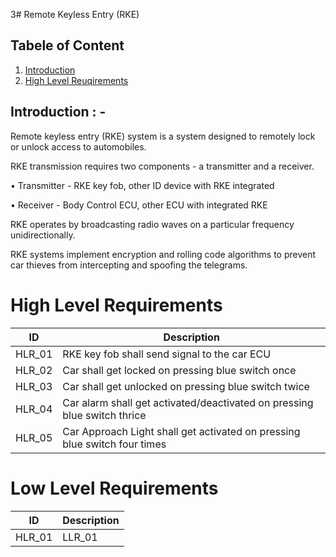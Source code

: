 3# Remote Keyless Entry (RKE)

## Tabele of Content
  1. [Introduction](#introduction)
  2. [High Level Reuqirements](#high-level-requirements)
## Introduction : -
Remote keyless entry (RKE) system is a system designed to remotely lock or unlock access to automobiles.

RKE transmission requires two components - a transmitter and a receiver. 

•	Transmitter - RKE key fob, other ID device with RKE integrated 

•	Receiver - Body Control ECU, other ECU with integrated RKE 

RKE operates by broadcasting radio waves on a particular frequency unidirectionally. 

RKE systems implement encryption and rolling code algorithms to prevent car thieves from intercepting and spoofing the telegrams. 

# High Level Requirements
|ID|Description|
|------|------|
|HLR_01|RKE key fob shall send signal to the car ECU|
|HLR_02|Car shall get locked on pressing blue switch once|
|HLR_03|Car shall get unlocked on pressing blue switch twice|
|HLR_04|Car alarm shall get activated/deactivated on pressing blue switch thrice|
|HLR_05|Car Approach Light shall get activated on pressing blue switch four times|

# Low Level Requirements
|ID|Description|
|------|------|
|HLR_01|LLR_01|Print message "Lock" when Blue switch is on|
        
